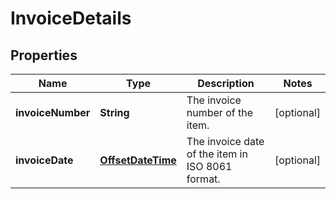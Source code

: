 
# InvoiceDetails

## Properties
Name | Type | Description | Notes
------------ | ------------- | ------------- | -------------
**invoiceNumber** | **String** | The invoice number of the item. |  [optional]
**invoiceDate** | [**OffsetDateTime**](OffsetDateTime.md) | The invoice date of the item in ISO 8061 format. |  [optional]



